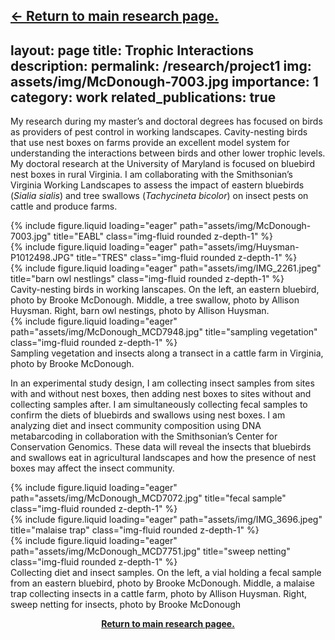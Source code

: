 <b><a href='https://huysmana.github.io/research/'><- Return to main research page.</a></b>
---
layout: page
title: Trophic Interactions
description:
permalink: /research/project1
img: assets/img/McDonough-7003.jpg
importance: 1
category: work
related_publications: true
---

My research during my master’s and doctoral degrees has focused on birds as providers of pest control in working landscapes. Cavity-nesting birds that use nest boxes on farms provide an excellent model system for understanding the interactions between birds and other lower trophic levels. My doctoral research at the University of Maryland is focused on bluebird nest boxes in rural Virginia. I am collaborating with the Smithsonian’s Virginia Working Landscapes to assess the impact of eastern bluebirds (<i>Sialia sialis</i>) and tree swallows (<i>Tachycineta bicolor</i>) on insect pests on cattle and produce farms.


<div class="row">
    <div class="col-sm mt-3 mt-md-0">
        {% include figure.liquid loading="eager" path="assets/img/McDonough-7003.jpg" title="EABL" class="img-fluid rounded z-depth-1" %}
    </div>
    <div class="col-sm mt-3 mt-md-0">
        {% include figure.liquid loading="eager" path="assets/img/Huysman-P1012498.JPG" title="TRES" class="img-fluid rounded z-depth-1" %}
    </div>
    <div class="col-sm mt-3 mt-md-0">
        {% include figure.liquid loading="eager" path="assets/img/IMG_2261.jpeg" title="barn owl nestlings" class="img-fluid rounded z-depth-1" %}
    </div>
</div>
<div class="caption">
    Cavity-nesting birds in working lanscapes. On the left, an eastern bluebird, photo by Brooke McDonough. Middle, a tree swallow, photo by Allison Huysman. Right, barn owl nestings, photo by Allison Huysman.
</div>
<div class="row">
    <div class="col-sm mt-3 mt-md-0">
        {% include figure.liquid loading="eager" path="assets/img/McDonough_MCD7948.jpg" title="sampling vegetation" class="img-fluid rounded z-depth-1" %}
    </div>
</div>
<div class="caption">
    Sampling vegetation and insects along a transect in a cattle farm in Virginia, photo by Brooke McDonough.
</div>

In an experimental study design, I am collecting insect samples from sites with and without nest boxes, then adding nest boxes to sites without and collecting samples after. I am simultaneously collecting fecal samples to confirm the diets of bluebirds and swallows using nest boxes. I am analyzing diet and insect community composition using DNA metabarcoding in collaboration with the Smithsonian’s Center for Conservation Genomics. These data will reveal the insects that bluebirds and swallows eat in agricultural landscapes and how the presence of nest boxes may affect the insect community.


<div class="row">
    <div class="col-sm mt-3 mt-md-0">
        {% include figure.liquid loading="eager" path="assets/img/McDonough_MCD7072.jpg" title="fecal sample" class="img-fluid rounded z-depth-1" %}
    </div>
    <div class="col-sm mt-3 mt-md-0">
        {% include figure.liquid loading="eager" path="assets/img/IMG_3696.jpeg" title="malaise trap" class="img-fluid rounded z-depth-1" %}
    </div>
    <div class="col-sm mt-3 mt-md-0">
        {% include figure.liquid loading="eager" path="assets/img/McDonough_MCD7751.jpg" title="sweep netting" class="img-fluid rounded z-depth-1" %}
    </div>
</div>
<div class="caption">
    Collecting diet and insect samples. On the left, a vial holding a fecal sample from an eastern bluebird, photo by Brooke McDonough. Middle, a malaise trap collecting insects in a cattle farm, photo by Allison Huysman. Right, sweep netting for insects, photo by Brooke McDonough
</div>

<p style="display: none;">{% cite 10.1002/ece3.8416 %}</p>
<p style="display: none;">{% cite 10.1093/ornithapp/duaa058 %}</p>

<p style="text-align: center"><b><a href='https://huysmana.github.io/research/'>Return to main research pagee.</a></b></p>

